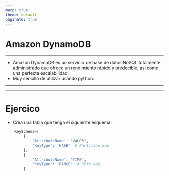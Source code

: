 ```yaml
---
marp: true
theme: default
paginate: true
---
```


<style>
img[alt~="center"] {
  display: block;
  margin: 0 auto;
}
</style>

# Amazon DynamoDB

---

- Amazon DynamoDB es un servicio de base de datos NoSQL totalmente administrado que ofrece un rendimiento rápido y predecible, así como una perfecta escalabilidad.
- Muy sencillo de utilizar usando python.

---




---
# Ejercico
- Crea una tabla que tenga el siguiente esquema:
```python
    KeySchema=[
        {
            'AttributeName': 'VALOR',
            'KeyType': 'HASH'  # Partition key
        },
        {
            'AttributeName': 'TIME',
            'KeyType': 'RANGE'  # Sort key
        }
```


